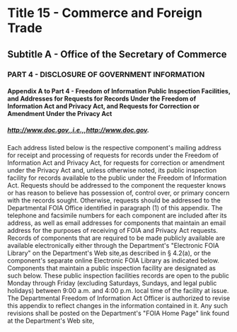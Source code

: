 
# Title 15 - Commerce and Foreign Trade
## Subtitle A - Office of the Secretary of Commerce
### PART 4 - DISCLOSURE OF GOVERNMENT INFORMATION
#### Appendix A to Part 4 - Freedom of Information Public Inspection Facilities, and Addresses for Requests for Records Under the Freedom of Information Act and Privacy Act, and Requests for Correction or Amendment Under the Privacy Act
##### http://www.doc.gov,,i.e.,,http://www.doc.gov.

Each address listed below is the respective component's mailing address for receipt and processing of requests for records under the Freedom of Information Act and Privacy Act, for requests for correction or amendment under the Privacy Act and, unless otherwise noted, its public inspection facility for records available to the public under the Freedom of Information Act. Requests should be addressed to the component the requester knows or has reason to believe has possession of, control over, or primary concern with the records sought. Otherwise, requests should be addressed to the Departmental FOIA Office identified in paragraph (1) of this appendix. The telephone and facsimile numbers for each component are included after its address, as well as email addresses for components that maintain an email address for the purposes of receiving of FOIA and Privacy Act requests. Records of components that are required to be made publicly available are available electronically either through the Department's "Electronic FOIA Library" on the Department's Web site,as described in § 4.2(a), or the component's separate online Electronic FOIA Library as indicated below. Components that maintain a public inspection facility are designated as such below. These public inspection facilities records are open to the public Monday through Friday (excluding Saturdays, Sundays, and legal public holidays) between 9:00 a.m. and 4:00 p.m. local time of the facility at issue. The Departmental Freedom of Information Act Officer is authorized to revise this appendix to reflect changes in the information contained in it. Any such revisions shall be posted on the Department's "FOIA Home Page" link found at the Department's Web site,
